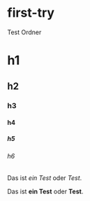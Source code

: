 # first-try
Test Ordner

# h1
## h2
### h3
#### h4
##### h5
###### h6

Das ist _ein Test_ oder *Test*.

Das ist __ein Test__ oder **Test**.
